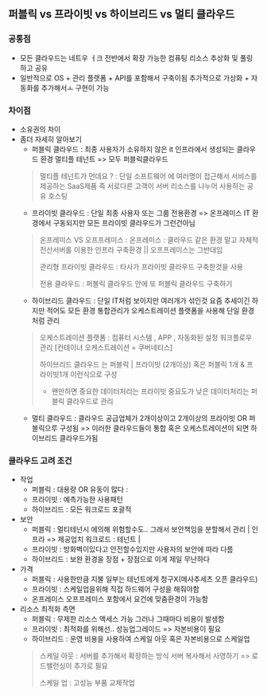 ## 퍼블릭 vs 프라이빗 vs 하이브리드 vs 멀티 클라우드

### 공통점
- 모든 클라우드는 네트우 ㅓ크 전반에서 확장 가능한 컴퓨팅 리소스 추상화 및 풀링하고 공유
- 일반적으로 OS + 관리 플랫폼 + API를 포함해서 구축이됨 추가적으로 가상화 + 자동화를 추가해서ㅗ 구현이 가능

### 차이점
- 소유권의 차이
- 좀더 자세히 알아보기
  - 퍼블릭 클라우드 : 최종 사용자가 소유하지 않은 it 인프라에서 생성되는 클라우드 환경 멀티플 테넌트 => 모두 퍼블릭클라우드
  > 멀티플 테넌트가 먼데요 ? : 단일 소프트웨어 에 여러명이 접근해서 서비스를 제공하는 SaaS제품 즉 서로다른 고객이 서버 리소스를 나누어 사용하는 공유 호스팅 
  - 프라이빗 클라우드 : 단일 최종 사용자 또는 그룹 전용환경 => 온프레미스 IT 환경에서 구동되지만 모든 프라이빗 클라우드가 그런건아님 
  > 온프레미스 VS 오프프레미스 : 온프레미스 : 클라우드 같은 환경 말고 자체적 전산서버를 이용한 인프라 구축환경 || 오프프레미스는 그반대임 
  > 
  > 관리형 프라이빗 클라우드 : 타사가 프라이빗 클라우드 구축한것을 사용
  > 
  > 전용 클라우드 : 퍼블릭 클라우드 안에 또 퍼블릭 클라우드 구축하기
  - 하이브리드 클라우드 : 단일 IT처럼 보이지만 여러개가 섞인것 요즘 추세이긴 하지만 적어도 모든 환경 통합관리가 오케스트레이션 플랫폼을 사용해 단일 환경처럼 관리
  > 오케스트레이션 플랫폼 : 컴퓨터 시스템 , APP , 자동화된 설정 워크플로우 관리 [컨테이너 오케스트레이션 = 쿠버네티스]
  > 
  > 하이브리드 클라우드 는 퍼블릭 | 프라이빗 (2개이상) 혹은 퍼블릭 1개 & 프라이빗1개 이런식으로 구성
  > 
  > - 왠만하면 중요한 데이터처리는 프라이빗 중요도가 낮은 데이터처리는 퍼블릭 클라우드로 관리 
  - 멀티 클라우드 : 클라우드 공급업체가 2개이상이고 2개이상의 프라이빗 OR 퍼블릭으루 구성됨  => 이러한 클라우드들이 통합 혹은 오케스트레이션이 되면 하이브리드 클라우드가됨
  
### 클라우드 고려 조건
 - 작업
   - 퍼블릭 : 대용량 OR 유동이 많다 :
   - 프라이빗 : 예측가능한 사용패턴 
   - 하이브리드 : 모든 워크로드 포괄적 
 - 보안
   - 퍼블릭 : 멀티테넌시 에의해 위험할수도.. 그래서 보안책임을 분할해서 관리 | 인프라 => 제공업치 워크로드 : 테넌트 |
   - 프라이빗 : 방화벽이있다고 안전할수있지만 사용자의 보안에 따라 다름 
   - 하이브리드 : 보완 환경을 장점 + 장점으로 이게 제일 무난하다
- 가격
   - 퍼블릭 : 사용한만큼 지불 일부는 테넌트에게 청구X(메사추세츠 오픈 클라우드)
   - 프라이빗 : 스케일업을위해 직접 하드웨어 구성을 해줘야함
   - 온프레미스 오프프레미스 포함에서 요건에 맞춤환경이 가능함 
- 리소스 최적화 측면
   - 퍼블릭 : 무제한 리소스 액세스 가능 그러나 그때마다 비용이 발생함
   - 프라이빗 : 최적화를 위해선.. 성능업그레이드 => 자본비용이 필요
   - 하이브리드 : 운영 비용을 사용하여 스케일 아웃 혹은 자본비용으로 스케일업
  > 스케일 아웃 : 서버를 추가해서 확장하는 방식 서버 복사해서 사영하기 => 로드밸런싱이 추가로 필요 
  > 
  > 스케일 업 : 고성능 부품 교체작업
 
